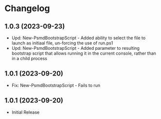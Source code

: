 ﻿# Changelog

## 1.0.3 (2023-09-23)

+ Upd: New-PsmdBootstrapScript - Added ability to select the file to launch as initiaal file, un-forcing the use of run.ps1
+ Upd: New-PsmdBootstrapScript - Added parameter to resulting bootstrap script that allows running it in the current console, rather than in a child process

## 1.0.1 (2023-09-20)

+ Fix: New-PsmdBootstrapScript - Fails to run

## 1.0.1 (2023-09-20)

+ Initial Release
